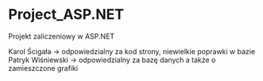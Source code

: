 <h1>Project_ASP.NET</h1>
Projekt zaliczeniowy w ASP.NET


Karol Ścigała -> odpowiedzialny za kod strony, niewielkie poprawki w bazie
Patryk Wiśniewski -> odpowiedzialny za bazę danych a także o zamieszczone grafiki

